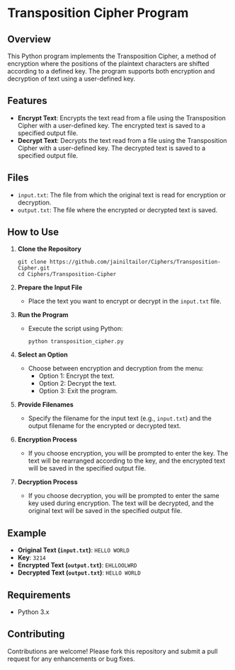 # Transposition Cipher Program

## Overview

This Python program implements the Transposition Cipher, a method of encryption where the positions of the plaintext characters are shifted according to a defined key. The program supports both encryption and decryption of text using a user-defined key.

## Features

- **Encrypt Text**: Encrypts the text read from a file using the Transposition Cipher with a user-defined key. The encrypted text is saved to a specified output file.
- **Decrypt Text**: Decrypts the text read from a file using the Transposition Cipher with a user-defined key. The decrypted text is saved to a specified output file.

## Files

- `input.txt`: The file from which the original text is read for encryption or decryption.
- `output.txt`: The file where the encrypted or decrypted text is saved.

## How to Use

1. **Clone the Repository**
   ```
   git clone https://github.com/jainiltailor/Ciphers/Transposition-Cipher.git
   cd Ciphers/Transposition-Cipher
   ```

2. **Prepare the Input File**
   - Place the text you want to encrypt or decrypt in the `input.txt` file.

3. **Run the Program**
   - Execute the script using Python:
     ```
     python transposition_cipher.py
     ```

4. **Select an Option**
   - Choose between encryption and decryption from the menu:
     - Option 1: Encrypt the text.
     - Option 2: Decrypt the text.
     - Option 3: Exit the program.

5. **Provide Filenames**
   - Specify the filename for the input text (e.g., `input.txt`) and the output filename for the encrypted or decrypted text.

6. **Encryption Process**
   - If you choose encryption, you will be prompted to enter the key. The text will be rearranged according to the key, and the encrypted text will be saved in the specified output file.

7. **Decryption Process**
   - If you choose decryption, you will be prompted to enter the same key used during encryption. The text will be decrypted, and the original text will be saved in the specified output file.

## Example

- **Original Text (`input.txt`)**: `HELLO WORLD`
- **Key**: `3214`
- **Encrypted Text (`output.txt`)**: `EHLLOOLWRD`
- **Decrypted Text (`output.txt`)**: `HELLO WORLD`

## Requirements

- Python 3.x

## Contributing

Contributions are welcome! Please fork this repository and submit a pull request for any enhancements or bug fixes.
